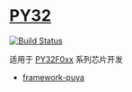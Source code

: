 ﻿# [PY32](https://github.com/OS-Q/platform-puya)

[![Build Status](https://github.com/OS-Q/platform-puya/workflows/examples/badge.svg)](https://github.com/OS-Q/platform-puya/actions/workflows/examples.yml)

适用于 [PY32F0xx](https://github.com/SoCXin/PY32F002) 系列芯片开发

* [framework-puya](https://github.com/OS-Q/framework-puya) 